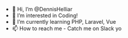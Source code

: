 - 👋 Hi, I’m @DennisHelliar
- 👀 I’m interested in Coding!
- 🌱 I’m currently learning PHP, Laravel, Vue
- 📫 How to reach me - Catch me on Slack yo

<!---
DennisHelliar/DennisHelliar is a ✨ special ✨ repository because its `README.md` (this file) appears on your GitHub profile.
You can click the Preview link to take a look at your changes.
--->
